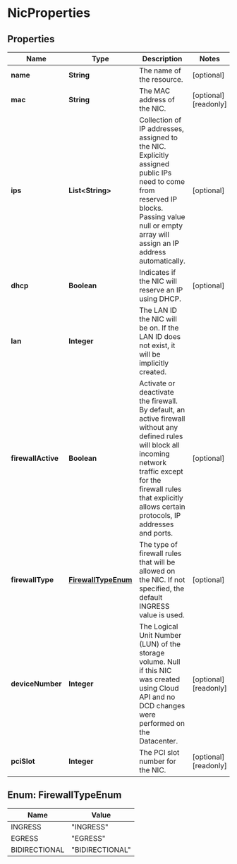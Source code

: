 

# NicProperties

## Properties

| Name | Type | Description | Notes |
| ------------ | ------------- | ------------- | ------------- |
| **name** | **String** | The name of the  resource. |  [optional] |
| **mac** | **String** | The MAC address of the NIC. |  [optional] [readonly] |
| **ips** | **List&lt;String&gt;** | Collection of IP addresses, assigned to the NIC. Explicitly assigned public IPs need to come from reserved IP blocks. Passing value null or empty array will assign an IP address automatically. |  [optional] |
| **dhcp** | **Boolean** | Indicates if the NIC will reserve an IP using DHCP. |  [optional] |
| **lan** | **Integer** | The LAN ID the NIC will be on. If the LAN ID does not exist, it will be implicitly created. |  |
| **firewallActive** | **Boolean** | Activate or deactivate the firewall. By default, an active firewall without any defined rules will block all incoming network traffic except for the firewall rules that explicitly allows certain protocols, IP addresses and ports. |  [optional] |
| **firewallType** | [**FirewallTypeEnum**](#FirewallTypeEnum) | The type of firewall rules that will be allowed on the NIC. If not specified, the default INGRESS value is used. |  [optional] |
| **deviceNumber** | **Integer** | The Logical Unit Number (LUN) of the storage volume. Null if this NIC was created using Cloud API and no DCD changes were performed on the Datacenter. |  [optional] [readonly] |
| **pciSlot** | **Integer** | The PCI slot number for the NIC. |  [optional] [readonly] |



## Enum: FirewallTypeEnum

| Name | Value |
| ---- | -----
| INGRESS | &quot;INGRESS&quot; |
| EGRESS | &quot;EGRESS&quot; |
| BIDIRECTIONAL | &quot;BIDIRECTIONAL&quot; |



